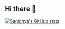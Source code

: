 ## Hi there 👋
[![Sanidhya's GitHub stats](https://github-readme-stats.vercel.app/api?username=sanidhya2510)](https://github.com/anuraghazra/github-readme-stats)



